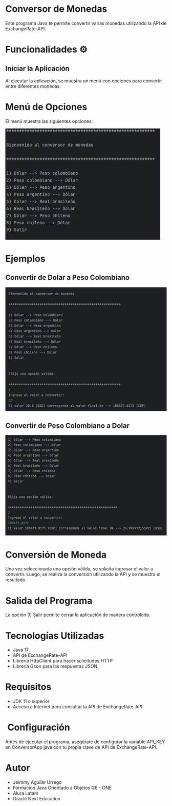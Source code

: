 # Conversor de Monedas 

Este programa Java te permite convertir  varias monedas utilizando la API de ExchangeRate-API.

# Funcionalidades ⚙️
##  Iniciar la Aplicación

Al ejecutar la aplicación, se muestra un menú con opciones para convertir entre diferentes monedas.

#  Menú de Opciones

El menú muestra las siguientes opciones:

![Descripción de la imagen](imagenes/menu.jpg)

#  Ejemplos 

## Convertir de Dolar a Peso Colombiano 

![Descripción de la imagen](imagenes/convertirDeDolarAPesoColombiano.JPG)


## Convertir de Peso Colombiano a Dolar 

![Descripción de la imagen](imagenes/convertirpesocolombianoadolar.JPG)

# Conversión de Moneda

Una vez seleccionada una opción válida, se solicita ingresar el valor a convertir. Luego, se realiza la conversión utilizando la API y se muestra el resultado.

#  Salida del Programa

La opción 9) Salir permite cerrar la aplicación de manera controlada.

# Tecnologías Utilizadas

- Java 17
- API de ExchangeRate-API
- Librería HttpClient para hacer solicitudes HTTP
- Librería Gson para las respuestas JSON

#  Requisitos

- JDK 11 o superior
- Acceso a Internet para consultar la API de ExchangeRate-API

# ️ Configuración

Antes de ejecutar el programa, asegúrate de configurar la variable API_KEY en ConversorApp.java con tu propia clave de API de ExchangeRate-API.

#  Autor

- Jeimmy Aguilar Urrego
- Formacion Java Orientado a Objetos G6 - ONE
- Alura Latam
- Oracle Next Education
